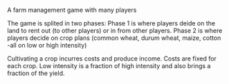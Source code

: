 A farm management game with many players

The game is splited in two phases: 
Phase 1 is where players deide on the land to rent out (to other players) or in from other players.
Phase 2 is where players decide on crop plans (common wheat, durum wheat, maize, cotton -all on low or high intensity)

Cultivating a crop incurres costs and produce income.
Costs are fixed for each crop. Low intensity is a fraction of high intensity and also brings a fraction of the yield.
